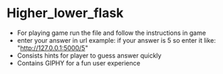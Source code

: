 # Higher_lower_flask

- For playing game run the file and follow the instructions in game
- enter your answer in url example: if your answer is 5 so enter it like: "http://127.0.0.1:5000/5"
- Consists hints for player to guess answer quickly
- Contains GIPHY for a fun user experience
